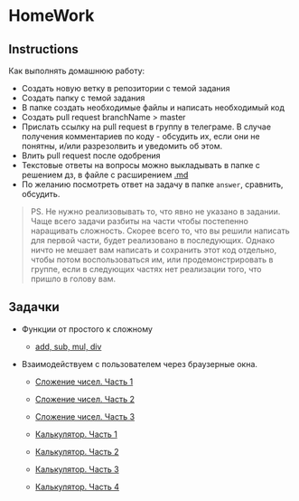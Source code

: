 # HomeWork

## Instructions

Как выполнять домашнюю работу:

* Создать новую ветку в репозитории с темой задания
* Создать папку с темой задания
* В папке создать необходимые файлы и написать необходимый код
* Создать pull request branchName > master
* Прислать ссылку на pull request в группу в телеграме. 
В случае получения комментариев по коду - обсудить их, если они не понятны, 
и/или разрезолвить и уведомить об этом.
* Влить pull request после одобрения
* Текстовые ответы на вопросы можно выкладывать в папке с решением дз, в файле с расширением
[.md](https://github.com/adam-p/markdown-here/wiki/Markdown-Cheatsheet)
* По желанию посмотреть ответ на задачу в папке `answer`, сравнить, обсудить.

> PS. Не нужно реализовывать то, что явно не указано в задании. Чаще всего задачи разбиты на части
чтобы постепенно наращивать сложность. Скорее всего то, что вы решили написать для первой части,
будет реализовано в последующих. Однако ничто не мешает вам написать и сохранить этот код отдельно, 
чтобы потом воспользоваться им, или продемонстрировать в группе, если в следующих частях нет 
реализации того, что пришло в голову вам.

## Задачки

* Функции от простого к сложному
    * [add, sub, mul, div](https://github.com/YuraKostin/fed-lw-mo/tree/master/homework/js/math-functions)

* Взаимодействуем с пользователем через браузерные окна.
    * [Сложение чисел. Часть 1](https://github.com/YuraKostin/fed-lw-mo/tree/master/homework/js/prompt-sum/prompt-sum-1)
    * [Сложение чисел. Часть 2](https://github.com/YuraKostin/fed-lw-mo/tree/master/homework/js/prompt-sum/prompt-sum-2)
    * [Сложение чисел. Часть 3](https://github.com/YuraKostin/fed-lw-mo/tree/master/homework/js/prompt-sum/prompt-sum-3)
    
    * [Калькулятор. Часть 1](https://github.com/YuraKostin/fed-lw-mo/tree/master/homework/js/prompt-calculator/prompt-calculator-1)
    * [Калькулятор. Часть 2](https://github.com/YuraKostin/fed-lw-mo/tree/master/homework/js/prompt-calculator/prompt-calculator-2)
    * [Калькулятор. Часть 3](https://github.com/YuraKostin/fed-lw-mo/tree/master/homework/js/prompt-calculator/prompt-calculator-3)
    * [Калькулятор. Часть 4](https://github.com/YuraKostin/fed-lw-mo/tree/master/homework/js/prompt-calculator/prompt-calculator-4)